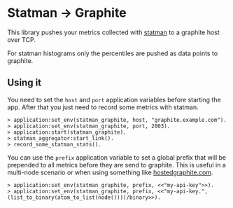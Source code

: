 # Statman -> Graphite

This library pushes your metrics collected with [statman](https://github.com/knutin/statman) to a graphite host over TCP.

For statman histograms only the percentiles are pushed as data points to
graphite.

## Using it

You need to set the `host` and `port` application variables before starting
the app. After that you just need to record some metrics with statman.

    > application:set_env(statman_graphite, host, "graphite.example.com").
    > application:set_env(statman_graphite, port, 2003).
    > application:start(statman_graphite).
    > statman_aggregator:start_link().
    > record_some_statman_stats().

You can use the `prefix` application variable to set a global prefix that will
be prepended to all metrics before they are send to graphite. This is useful
in a multi-node scenario or when using something like [hostedgraphite.com](https://www.hostedgraphite.com).

    > application:set_env(statman_graphite, prefix, <<"my-api-key">>).
    > application:set_env(statman_graphite, prefix, <<"my-api-key.", (list_to_binary(atom_to_list(node())))/binary>>).
